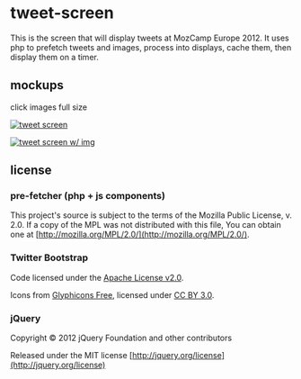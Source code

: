 # tweet-screen
This is the screen that will display tweets at MozCamp Europe 2012. It uses php to prefetch tweets and images, process into displays, cache them, then display them on a timer.

## mockups
click images full size

[![tweet screen](https://raw.github.com/fuzzyfox/tweet-screen/development/asset/img/tweet-screen.png)](https://raw.github.com/fuzzyfox/tweet-screen/development/asset/img/tweet-screen.png)

[![tweet screen w/ img](https://raw.github.com/fuzzyfox/tweet-screen/development/asset/img/tweet-screen-img.png)](https://raw.github.com/fuzzyfox/tweet-screen/development/asset/img/tweet-screen-img.png)

## license
### pre-fetcher (php + js components)
This project's source is subject to the terms of the Mozilla Public License, v. 2.0. If a copy of the MPL was not distributed with this file, You can obtain one at [http://mozilla.org/MPL/2.0/](http://mozilla.org/MPL/2.0/).

### Twitter Bootstrap
Code licensed under the [Apache License v2.0](http://www.apache.org/licenses/LICENSE-2.0).

Icons from [Glyphicons Free](http://glyphicons.com), licensed under [CC BY 3.0](http://creativecommons.org/licenses/by/3.0/).

### jQuery
Copyright &copy; 2012 jQuery Foundation and other contributors

Released under the MIT license [http://jquery.org/license](http://jquery.org/license)